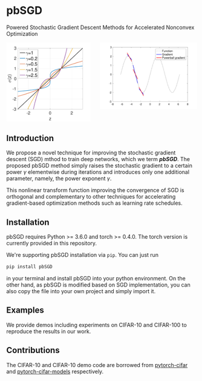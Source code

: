 # pbSGD

Powered Stochastic Gradient Descent Methods for Accelerated Nonconvex Optimization

<div class="row" style="display: flex;">
  <div class="column">
    <img src="img/powerball1.pdf" alt="Snow" style="width:90%">
  </div>
  <div class="column">
    <img src="img/powerball2.pdf" alt="Mountains" style="width:100%">
  </div>
</div>

## Introduction

We propose a novel technique for improving the stochastic gradient descent (SGD) mthod to train deep networks, which we term ***pbSGD***. The proposed pbSGD method simply raises the stochastic gradient to a certain power $\gamma$ elementwise during iterations and introduces only one additional parameter, namely, the power exponent $\gamma$.

This nonlinear transform function improving the convergence of SGD is orthogonal and complementary to other techniques for accelerating gradient-based optimization methods such as learning rate schedules.

## Installation

pbSGD requires Python >= 3.6.0 and torch >= 0.4.0. The torch version is currently provided in this repository.

We're supporting pbSGD installation via `pip`. You can just run

```bash
pip install pbSGD
```

in your terminal and install pbSGD into your python environment. On the other hand, as pbSGD is modified based on SGD implementation, you can also copy the file into your own project and simply import it.

## Examples

We provide demos including experiments on CIFAR-10 and CIFAR-100 to reproduce the results in our work.

## Contributions

The CIFAR-10 and CIFAR-10 demo code are borrowed from [pytorch-cifar](https://github.com/kuangliu/pytorch-cifar) and [pytorch-cifar-models](https://github.com/junyuseu/pytorch-cifar-models) respectively.